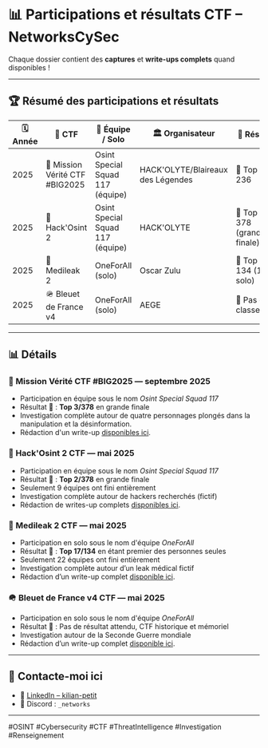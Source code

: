 # 📊 Participations et résultats CTF – NetworksCySec

Chaque dossier contient des **captures** et **write-ups complets** quand disponibles !

---

## 🏆 Résumé des participations et résultats

| 🗓️ Année | 🧩 CTF                             | 👥 Équipe / Solo                   | 🏛️ Organisateur          | 🏅 Résultat                      |
|----------|-------------------------------------|------------------------------------|--------------------------|-----------------------------------|
| 2025     | 🏦​ Mission Vérité CTF #BIG2025      | Osint Special Squad 117 (équipe)   | HACK'OLYTE/Blaireaux des Légendes| 🥉 Top 3 / 236   |
| 2025     | 🦊 Hack'Osint 2                     | Osint Special Squad 117 (équipe)   | HACK'OLYTE               | 🥈 Top 2 / 378 (grande finale)   |
| 2025     | 🦏 Medileak 2                       | OneForAll (solo)                   | Oscar Zulu               | 🏅 Top 17 / 134 (1er solo)       |
| 2025     | 🪖 Bleuet de France v4              | OneForAll (solo)                   | AEGE                     | 📌 Pas de classement             |

---

## 📊 Détails 

### 🏦 Mission Vérité CTF #BIG2025  — **septembre 2025**

- Participation en équipe sous le nom *Osint Special Squad 117*
- Résultat 🥉 : **Top 3/378** en grande finale
- Investigation complète autour de quatre personnages plongés dans la manipulation et la désinformation.
- Rédaction d'un write-up [disponibles ici](https://github.com/NetworksCySec/OSINT/tree/main/Mission%20V%C3%A9rit%C3%A9%20CTF%20%23BIG2025).
  
### 🦊 Hack'Osint 2 CTF — **mai 2025**

- Participation en équipe sous le nom *Osint Special Squad 117*
- Résultat 🥈 : **Top 2/378** en grande finale
- Seulement 9 équipes ont fini entièrement
- Investigation complète autour de hackers recherchés (fictif)
- Rédaction de writes-up complets [disponibles ici](https://github.com/NetworksCySec/OSINT/tree/main/Hack'Osint%202%20-%202025).

### 🦏 Medileak 2 CTF — **mai 2025**

- Participation en solo sous le nom d'équipe *OneForAll*
- Résultat 🏅 : **Top 17/134** en étant premier des personnes seules
- Seulement 22 équipes ont fini entièrement
- Investigation complète autour d’un leak médical fictif
- Rédaction d’un write-up complet [disponible ici](https://github.com/NetworksCySec/OSINT/tree/main/Medileak%202%20-%202025).

### 🪖 Bleuet de France v4 CTF — **mai 2025**

- Participation en solo sous le nom d'équipe *OneForAll*
- Résultat 🏅 : Pas de résultat attendu, CTF historique et mémoriel
- Investigation autour de la Seconde Guerre mondiale
- Rédaction d’un write-up complet [disponible ici](https://github.com/NetworksCySec/OSINT/tree/main/BleuetDeFrancev4).
  
---

## 📡 Contacte-moi ici

- 💼 [LinkedIn – kilian-petit](https://www.linkedin.com/in/kilian-petit)
- 💬 Discord : `_networks`

---

<!-- Hashtags pour référencement -->
#OSINT #Cybersecurity #CTF #ThreatIntelligence #Investigation #Renseignement

